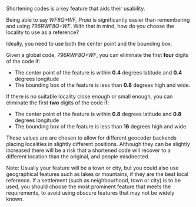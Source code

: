 Shortening codes is a key feature that aids their usability.

Being able to say _WF8Q+WF, Praia_ is significantly easier than remembering and using _796RWF8Q+WF_. With that in mind, how do you choose the locality to use as a reference?

Ideally, you need to use both the center point and the bounding box.

Given a global code, _796RWF8Q+WF_, you can eliminate the first **four** digits of the code if:
 * The center point of the feature is within **0.4** degrees latitude and **0.4** degrees longitude
 * The bounding box of the feature is less than **0.8** degrees high and wide.

If there is no suitable locality close enough or small enough, you can eliminate the first **two** digits of the code if:
 * The center point of the feature is within **0.8** degrees latitude and **0.8** degrees longitude
 * The bounding box of the feature is less than **16** degrees high and wide.

These values are are chosen to allow for different geocoder backends placing localities in slightly different positions. Although they can be slightly increased there will be a risk that a shortened code will recover to a different location than the original, and people misdirected.

Note: Usually your feature will be a town or city, but you could also use geographical features such as lakes or mountains, if they are the best local reference. If a settlement (such as neighbourhood, town or city) is to be used, you should choose the most prominent feature that meets the requirements, to avoid using obscure features that may not be widely known.